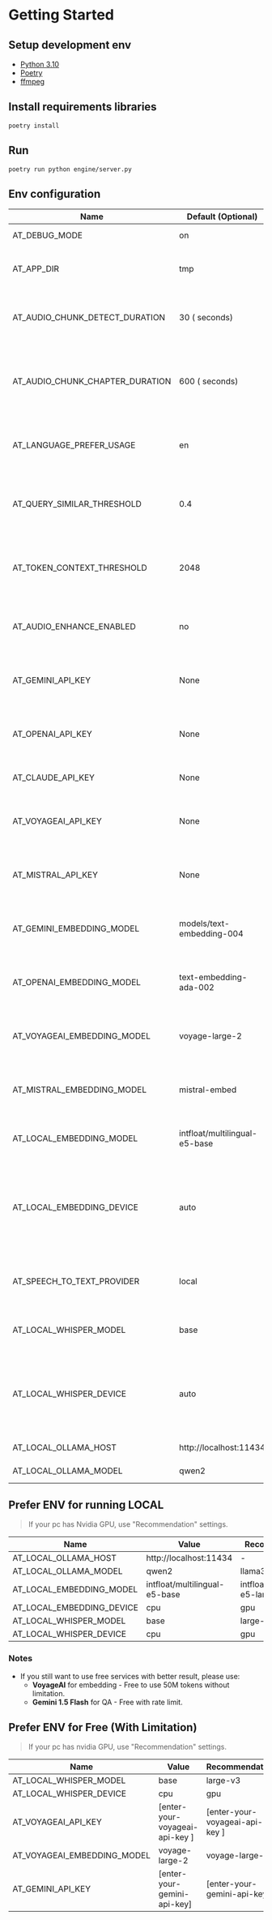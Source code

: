 # Getting Started

## Setup development env
  - [Python 3.10](https://www.python.org/downloads/)
  - [Poetry](https://python-poetry.org/docs/#installation)
  - [ffmpeg](https://www.ffmpeg.org/download.html)

## Install requirements libraries

```shell
poetry install
```

## Run

```shell
poetry run python engine/server.py
```

## Env configuration

| Name                            | Default (Optional)            | Note                                                                                         |
|---------------------------------|-------------------------------|----------------------------------------------------------------------------------------------|
| AT_DEBUG_MODE                   | on                            | Turn on app debugger                                                                         |
| AT_APP_DIR                      | tmp                           | Store database, vector, models                                                               |
| AT_AUDIO_CHUNK_DETECT_DURATION  | 30 ( seconds)                 | Time to chunk audio segments, use to detect language                                         |
| AT_AUDIO_CHUNK_CHAPTER_DURATION | 600 ( seconds)                | Time to chunk audio segments, use to automatically split a long audio file                   |
| AT_LANGUAGE_PREFER_USAGE        | en                            | Default subtitle language that will be chosen                                                |
| AT_QUERY_SIMILAR_THRESHOLD      | 0.4                           | Default threshold to query similar documents for each question                               |
| AT_TOKEN_CONTEXT_THRESHOLD      | 2048                          | Default threshold to use whole transcript if context is not found                            |
| AT_AUDIO_ENHANCE_ENABLED        | no                            | Using enhance audio process (experiment)                                                     |
| AT_GEMINI_API_KEY               | None                          | If you prefer using embedding and QA with Google                                             |
| AT_OPENAI_API_KEY               | None                          | If you want to use embedding and QA with OpenAI                                              |
| AT_CLAUDE_API_KEY               | None                          | Iff you want to use QA with Claude                                                           |
| AT_VOYAGEAI_API_KEY             | None                          | If you want to use embedding with VoyageAI                                                   |
| AT_MISTRAL_API_KEY              | None                          | If you want to use embedding and QA with Mistral                                             |
| AT_GEMINI_EMBEDDING_MODEL       | models/text-embedding-004     | Prefer GEMINI model for embedding texts                                                      |
| AT_OPENAI_EMBEDDING_MODEL       | text-embedding-ada-002        | Prefer OpenAI model for embedding texts                                                      |
| AT_VOYAGEAI_EMBEDDING_MODEL     | voyage-large-2                | Prefer VoyageAI model for embedding texts                                                    |
| AT_MISTRAL_EMBEDDING_MODEL      | mistral-embed                 | Prefer MistralAI model for embedding texts                                                   |
| AT_LOCAL_EMBEDDING_MODEL        | intfloat/multilingual-e5-base | Prefer Local model for embedding texts                                                       |
| AT_LOCAL_EMBEDDING_DEVICE       | auto                          | Provider device to embedding texts in local (prefer "mps", then "cuda", otherwise use "cpu") |
| AT_SPEECH_TO_TEXT_PROVIDER      | local                         | Speech to text provider (local, openai, gemini)                                              |
| AT_LOCAL_WHISPER_MODEL          | base                          | Provider model to speech to text in local                                                    |
| AT_LOCAL_WHISPER_DEVICE         | auto                          | Provider device to speech to text in local (prefer "cuda", otherwise use "cpu")              |
| AT_LOCAL_OLLAMA_HOST            | http://localhost:11434        | Ollama host to connect                                                                       |
| AT_LOCAL_OLLAMA_MODEL           | qwen2                         | Ollama model to QA                                                                           |

## Prefer ENV for running LOCAL

> If your pc has Nvidia GPU, use "Recommendation" settings.

| Name                      | Value                         | Recommendation                 | Note |
|---------------------------|-------------------------------|--------------------------------|------|
| AT_LOCAL_OLLAMA_HOST      | http://localhost:11434        | -                              | -    |
| AT_LOCAL_OLLAMA_MODEL     | qwen2                         | llama3.1                       | -    |
| AT_LOCAL_EMBEDDING_MODEL  | intfloat/multilingual-e5-base | intfloat/multilingual-e5-large | -    |
| AT_LOCAL_EMBEDDING_DEVICE | cpu                           | gpu                            | -    |
| AT_LOCAL_WHISPER_MODEL    | base                          | large-v3                       | -    |
| AT_LOCAL_WHISPER_DEVICE   | cpu                           | gpu                            | -    |

### Notes

- If you still want to use free services with better result, please use:
    - **VoyageAI**  for embedding - Free to use 50M tokens without limitation.
    - **Gemini 1.5 Flash** for QA - Free with rate limit.

## Prefer ENV for Free (With Limitation)

> If your pc has nvidia GPU, use "Recommendation" settings.

| Name                        | Value                          | Recommendation                 | Note |
|-----------------------------|--------------------------------|--------------------------------|------|
| AT_LOCAL_WHISPER_MODEL      | base                           | large-v3                       | -    |
| AT_LOCAL_WHISPER_DEVICE     | cpu                            | gpu                            | -    |
| AT_VOYAGEAI_API_KEY         | [enter-your-voyageai-api-key ] | [enter-your-voyageai-api-key ] | -    |
| AT_VOYAGEAI_EMBEDDING_MODEL | voyage-large-2                 | voyage-large-2                 | -    |
| AT_GEMINI_API_KEY           | [enter-your-gemini-api-key]    | [enter-your-gemini-api-key]    | -    |

